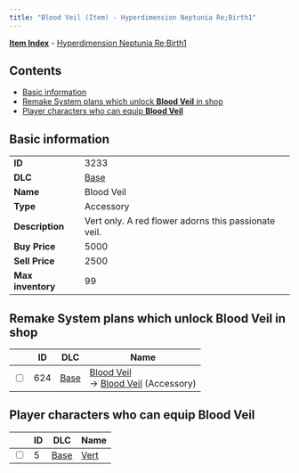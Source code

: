 ```yaml
---
title: "Blood Veil (Item) - Hyperdimension Neptunia Re;Birth1"
---
```


[**Item Index**](/neptunia/rb1/item/index.html) - [Hyperdimension Neptunia Re;Birth1](/neptunia/rb1)

## Contents

- [Basic information](#basic-information)
- [Remake System plans which unlock **Blood Veil** in shop](#remake-system-plans-which-unlock-blood-veil-in-shop)
- [Player characters who can equip **Blood Veil**](#player-characters-who-can-equip-blood-veil)

## Basic information

|   |   |
| -- | -- |
| **ID** | 3233 |
| **DLC** | [Base](/neptunia/rb1/dlc/1-base.html) |
| **Name** | Blood Veil |
| **Type** | Accessory |
| **Description** | Vert only. A red flower adorns this passionate veil. |
| **Buy Price** | 5000 |
| **Sell Price** | 2500 |
| **Max inventory** | 99 |

## Remake System plans which unlock **Blood Veil** in shop

|    | ID | DLC | Name |
| -- | -- | --- | ---- |
| <input type="checkbox" id="rb1-remake-1-624" class="trackbox" /> | 624 | [Base](/neptunia/rb1/dlc/1-base.html) | [Blood Veil](/neptunia/rb1/remake/1-624-blood-veil.html)<br />→ [Blood Veil](/neptunia/rb1/item/1-3233-blood-veil.html) (Accessory) |

## Player characters who can equip **Blood Veil**

|    | ID | DLC | Name |
| -- | -- | --- | ---- |
| <input type="checkbox" id="rb1-player-1-5" class="trackbox" /> | 5 | [Base](/neptunia/rb1/dlc/1-base.html) | [Vert](/neptunia/rb1/player/1-5-vert.html) |